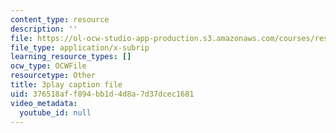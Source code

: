 ```yaml
---
content_type: resource
description: ''
file: https://ol-ocw-studio-app-production.s3.amazonaws.com/courses/res-9-003-brains-minds-and-machines-summer-course-summer-2015/376518aff894bb1d4d8a7d37dcec1681_QeHuHti530Q.srt
file_type: application/x-subrip
learning_resource_types: []
ocw_type: OCWFile
resourcetype: Other
title: 3play caption file
uid: 376518af-f894-bb1d-4d8a-7d37dcec1681
video_metadata:
  youtube_id: null
---
```

